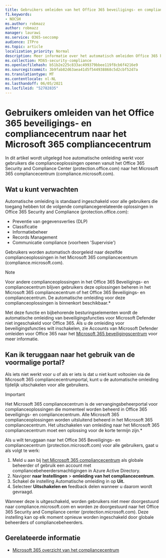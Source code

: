 ```yaml
---
title: Gebruikers omleiden van het Office 365 beveiligings- en compliancecentrum naar het Microsoft 365 compliancecentrum
f1.keywords:
- NOCSH
ms.author: robmazz
author: robmazz
manager: laurawi
ms.service: O365-seccomp
audience: ITPro
ms.topic: article
localization_priority: Normal
description: Meer informatie over het automatisch omleiden Office 365 beveiligings- en compliancecentrum naar het Microsoft 365 compliancecentrum..
ms.collection: M365-security-compliance
ms.openlocfilehash: b51b2e225c833ac499379bbee119f8cb6f4216e9
ms.sourcegitcommit: 3b9fab82d63aea41d5f544938868c5d2cbf52d7a
ms.translationtype: MT
ms.contentlocale: nl-NL
ms.lasthandoff: 06/05/2021
ms.locfileid: "52782835"
---
```

# <a name="redirect-users-from-the-office-365-security-and-compliance-center-to-the-microsoft-365-compliance-center"></a>Gebruikers omleiden van het Office 365 beveiligings- en compliancecentrum naar het Microsoft 365 compliancecentrum

In dit artikel wordt uitgelegd hoe automatische omleiding werkt voor gebruikers die complianceoplossingen openen vanuit het Office 365 Security and Compliance Center (protection.office.com) naar het Microsoft 365 compliancecentrum (compliance.microsoft.com).

## <a name="what-to-expect"></a>Wat u kunt verwachten

Automatische omleiding is standaard ingeschakeld voor alle gebruikers die toegang hebben tot de volgende compliancegerelateerde oplossingen in Office 365 Security and Compliance (protection.office.com):

- Preventie van gegevensverlies (DLP)
- Classificatie
- Informatiebeheer
- Records Management
- Communicatie compliance (voorheen 'Supervisie')

Gebruikers worden automatisch doorgeleid naar dezelfde complianceoplossingen in het Microsoft 365 compliancecentrum (compliance.microsoft.com).

>[!NOTE]
>Voor andere complianceoplossingen in het Office 365 Beveiligings- en compliancecentrum blijven gebruikers deze oplossingen beheren in het Microsoft 365 compliancecentrum of het Office 365 Beveiligings- en compliancecentrum. De automatische omleiding voor deze complianceoplossingen is binnenkort beschikbaar.*

Met deze functie en bijbehorende besturingselementen wordt de automatische omleiding van beveiligingsfuncties voor Microsoft Defender niet ingeschakeld voor Office 365. Als u de omleiding voor beveiligingsfuncties wilt inschakelen, zie Accounts van Microsoft Defender omleiden voor Office 365 naar het [Microsoft 365 beveiligingscentrum](/microsoft-365/security/defender/microsoft-365-security-mdo-redirection) voor meer informatie.

## <a name="can-i-go-back-to-using-the-former-portal"></a>Kan ik teruggaan naar het gebruik van de voormalige portal?

Als iets niet werkt voor u of als er iets is dat u niet kunt voltooien via de Microsoft 365 compliancecentrumportal, kunt u de automatische omleiding tijdelijk uitschakelen voor alle gebruikers.

>[!IMPORTANT]
>Het Microsoft 365 compliancecentrum is de vervangingsbeheerportal voor complianceoplossingen die momenteel worden beheerd in Office 365 beveiligings- en compliancecentrum. Alle Microsoft 365 complianceoplossingen worden uitsluitend beheerd in het Microsoft 365 compliancecentrum. Het uitschakelen van omleiding naar het Microsoft 365 compliancecentrum moet een oplossing voor de korte termijn zijn.*

Als u wilt teruggaan naar het Office 365 Beveiligings- en compliancecentrum (protection.microsoft.com) voor alle gebruikers, gaat u als volgt te werk:

1. Meld u aan bij [het Microsoft 365 compliancecentrum](https://compliance.microsoft.com) als globale beheerder of gebruik een account met compliancebeheerdersmachtigingen in Azure Active Directory.
2. Navigeer **naar Instellingen**  >  **omleiding van het compliancecentrum**.
3. Schakel de instelling Automatische omleiding in op **Uit.**
4. Selecteer **Uitschakelen en** feedback delen wanneer u daarom wordt gevraagd.

Wanneer deze is uitgeschakeld, worden gebruikers niet meer doorgestuurd naar compliance.microsoft.com en worden ze doorgestuurd naar het Office 365 Security and Compliance center (protection.microsoft.com). Deze instelling kan op elk moment opnieuw worden ingeschakeld door globale beheerders of compliancebeheerders.

## <a name="related-information"></a>Gerelateerde informatie

- [Microsoft 365 overzicht van het compliancecentrum](/microsoft-365/compliance/microsoft-365-compliance-center)
